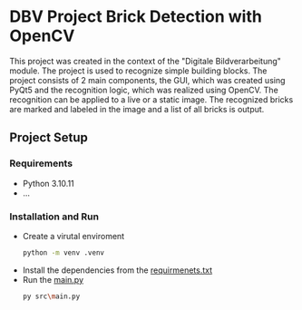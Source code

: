 # DBV Project Brick Detection with OpenCV

This project was created in the context of the "Digitale Bildverarbeitung" module. The project is used to recognize simple building blocks. The project consists of 2 main components, the GUI, which was created using PyQt5 and the recognition logic, which was realized using OpenCV.
The recognition can be applied to a live or a static image. The recognized bricks are marked and labeled in the image and a list of all bricks is output.

## Project Setup

### Requirements

- Python 3.10.11
- ...

### Installation and Run

- Create a virutal enviroment
  ```bash
  python -m venv .venv
  ```
- Install the dependencies from the [requirmenets.txt](/requirmenets.txt)
- Run the [main.py](/src/main.py)
  ```bash
  py src\main.py
  ```
